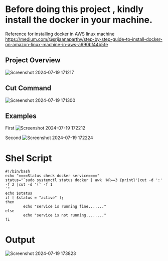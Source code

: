# Before doing this project , kindly install the docker in your machine.
Reference for installing docker in AWS linux machine
https://medium.com/@srijaanaparthy/step-by-step-guide-to-install-docker-on-amazon-linux-machine-in-aws-a690bf44b5fe





## Project Overview
![Screenshot 2024-07-19 171217](https://github.com/user-attachments/assets/82931bd8-9edd-4fdc-aad3-d3acc9c99e10)

## Cut Command
![Screenshot 2024-07-19 171300](https://github.com/user-attachments/assets/91e94725-88e9-4b3e-8519-8ce48bc13c63)

## Examples
First
![Screenshot 2024-07-19 172212](https://github.com/user-attachments/assets/022b9781-a6df-4f22-b4c3-a1699bff6f8d)

Second
![Screenshot 2024-07-19 172224](https://github.com/user-attachments/assets/70eca110-9515-4713-8371-0e7787e348cb)


# Shel Script
```
#!/bin/bash
echo "====Status check docker service===="
status="`sudo systemctl status docker | awk 'NR==3 {print}'|cut -d ':' -f 2 |cut -d '(' -f 1
`"
echo $status
if [ $status = "active" ];
then
        echo "service is running fine......."
else
        echo "service is not running........"
fi
```

# Output
![Screenshot 2024-07-19 173823](https://github.com/user-attachments/assets/239f88b3-8925-4a32-a88a-eac4efb3cfcc)

